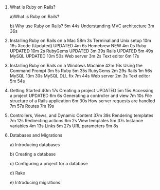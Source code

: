 1. What Is Ruby on Rails?

	a)What is Ruby on Rails?

	b) Why use Ruby on Rails?
5m 44s
Understanding MVC architecture
3m 36s
2. Installing Ruby on Rails on a Mac
58m 3s
Terminal and Unix setup
10m 18s
Xcode (Updated) UPDATED
4m 6s
Homebrew NEW
4m 0s
Ruby UPDATED
10m 2s
RubyGems UPDATED
3m 39s
Rails UPDATED
5m 49s
MySQL UPDATED
10m 50s
Web server
3m 2s
Text editor
6m 17s
3. Installing Ruby on Rails on a Windows Machine
42m 16s
Using the Command Prompt
3m 5s
Ruby
5m 35s
RubyGems
2m 29s
Rails
1m 56s
MySQL
13m 30s
MySQL DLL fix
7m 44s
Web server
2m 3s
Text editor
5m 54s
4. Getting Started
40m 17s
Creating a project UPDATED
5m 15s
Accessing a project UPDATED
6m 6s
Generating a controller and view
7m 10s
File structure of a Rails application
6m 30s
How server requests are handled
7m 57s
Routes
7m 19s
5. Controllers, Views, and Dynamic Content
37m 39s
Rendering templates
7m 12s
Redirecting actions
6m 2s
View templates
5m 37s
Instance variables
4m 13s
Links
5m 27s
URL parameters
9m 8s
6. Databases and Migrations

	a) Introducing databases

	b) Creating a database

	c) Configuring a project for a database

  	d) Rake

   e) Introducing migrations